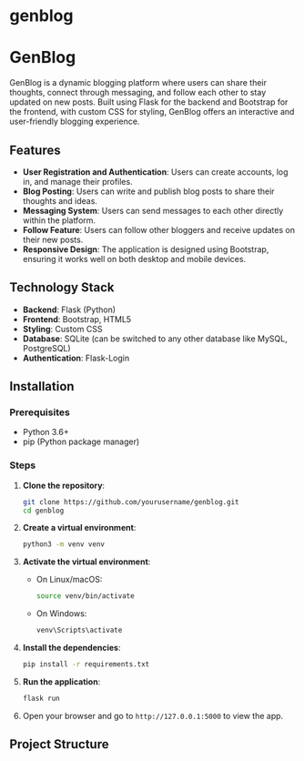 # genblog
# GenBlog

GenBlog is a dynamic blogging platform where users can share their thoughts, connect through messaging, and follow each other to stay updated on new posts. Built using Flask for the backend and Bootstrap for the frontend, with custom CSS for styling, GenBlog offers an interactive and user-friendly blogging experience.

## Features

- **User Registration and Authentication**: Users can create accounts, log in, and manage their profiles.
- **Blog Posting**: Users can write and publish blog posts to share their thoughts and ideas.
- **Messaging System**: Users can send messages to each other directly within the platform.
- **Follow Feature**: Users can follow other bloggers and receive updates on their new posts.
- **Responsive Design**: The application is designed using Bootstrap, ensuring it works well on both desktop and mobile devices.

## Technology Stack

- **Backend**: Flask (Python)
- **Frontend**: Bootstrap, HTML5
- **Styling**: Custom CSS
- **Database**: SQLite (can be switched to any other database like MySQL, PostgreSQL)
- **Authentication**: Flask-Login

## Installation

### Prerequisites
- Python 3.6+
- pip (Python package manager)

### Steps

1. **Clone the repository**:
    ```bash
    git clone https://github.com/yourusername/genblog.git
    cd genblog
    ```

2. **Create a virtual environment**:
    ```bash
    python3 -m venv venv
    ```

3. **Activate the virtual environment**:
    - On Linux/macOS:
      ```bash
      source venv/bin/activate
      ```
    - On Windows:
      ```bash
      venv\Scripts\activate
      ```

4. **Install the dependencies**:
    ```bash
    pip install -r requirements.txt
    ```

5. **Run the application**:
    ```bash
    flask run
    ```

6. Open your browser and go to `http://127.0.0.1:5000` to view the app.

## Project Structure


